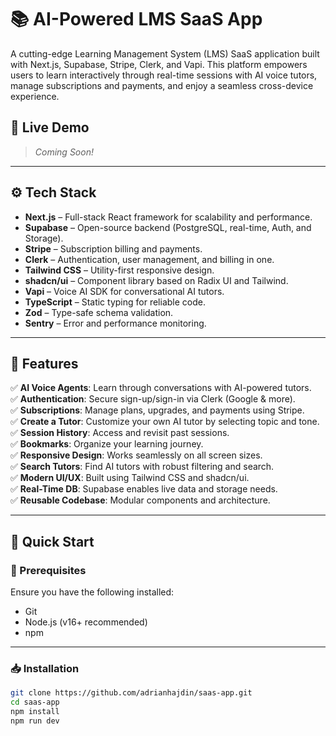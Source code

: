 # 📚 AI-Powered LMS SaaS App

A cutting-edge Learning Management System (LMS) SaaS application built with Next.js, Supabase, Stripe, Clerk, and Vapi. This platform empowers users to learn interactively through real-time sessions with AI voice tutors, manage subscriptions and payments, and enjoy a seamless cross-device experience.

## 🚀 Live Demo

> _Coming Soon!_

---

## ⚙️ Tech Stack

- **Next.js** – Full-stack React framework for scalability and performance.
- **Supabase** – Open-source backend (PostgreSQL, real-time, Auth, and Storage).
- **Stripe** – Subscription billing and payments.
- **Clerk** – Authentication, user management, and billing in one.
- **Tailwind CSS** – Utility-first responsive design.
- **shadcn/ui** – Component library based on Radix UI and Tailwind.
- **Vapi** – Voice AI SDK for conversational AI tutors.
- **TypeScript** – Static typing for reliable code.
- **Zod** – Type-safe schema validation.
- **Sentry** – Error and performance monitoring.

---

## 🔋 Features

✅ **AI Voice Agents**: Learn through conversations with AI-powered tutors.  
✅ **Authentication**: Secure sign-up/sign-in via Clerk (Google & more).  
✅ **Subscriptions**: Manage plans, upgrades, and payments using Stripe.  
✅ **Create a Tutor**: Customize your own AI tutor by selecting topic and tone.  
✅ **Session History**: Access and revisit past sessions.  
✅ **Bookmarks**: Organize your learning journey.  
✅ **Responsive Design**: Works seamlessly on all screen sizes.  
✅ **Search Tutors**: Find AI tutors with robust filtering and search.  
✅ **Modern UI/UX**: Built using Tailwind CSS and shadcn/ui.  
✅ **Real-Time DB**: Supabase enables live data and storage needs.  
✅ **Reusable Codebase**: Modular components and architecture.

---

## 🏁 Quick Start

### 🔧 Prerequisites

Ensure you have the following installed:

- Git
- Node.js (v16+ recommended)
- npm

---

### 📥 Installation

```bash
git clone https://github.com/adrianhajdin/saas-app.git
cd saas-app
npm install
npm run dev
